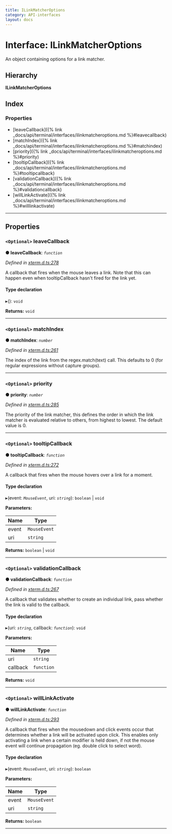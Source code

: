 ```yaml
---
title: ILinkMatcherOptions
category: API-interfaces
layout: docs
---
```



# Interface: ILinkMatcherOptions

An object containing options for a link matcher.

## Hierarchy

**ILinkMatcherOptions**

## Index

### Properties

* [leaveCallback]({% link _docs/api/terminal/interfaces/ilinkmatcheroptions.md %}#leavecallback)
* [matchIndex]({% link _docs/api/terminal/interfaces/ilinkmatcheroptions.md %}#matchindex)
* [priority]({% link _docs/api/terminal/interfaces/ilinkmatcheroptions.md %}#priority)
* [tooltipCallback]({% link _docs/api/terminal/interfaces/ilinkmatcheroptions.md %}#tooltipcallback)
* [validationCallback]({% link _docs/api/terminal/interfaces/ilinkmatcheroptions.md %}#validationcallback)
* [willLinkActivate]({% link _docs/api/terminal/interfaces/ilinkmatcheroptions.md %}#willlinkactivate)

---

## Properties

<a id="leavecallback"></a>

### `<Optional>` leaveCallback

**● leaveCallback**: *`function`*

*Defined in [xterm.d.ts:278](https://github.com/xtermjs/xterm.js/blob/4.1.0/typings/xterm.d.ts#L278)*

A callback that fires when the mouse leaves a link. Note that this can happen even when tooltipCallback hasn't fired for the link yet.

#### Type declaration
▸(): `void`

**Returns:** `void`

___
<a id="matchindex"></a>

### `<Optional>` matchIndex

**● matchIndex**: *`number`*

*Defined in [xterm.d.ts:261](https://github.com/xtermjs/xterm.js/blob/4.1.0/typings/xterm.d.ts#L261)*

The index of the link from the regex.match(text) call. This defaults to 0 (for regular expressions without capture groups).

___
<a id="priority"></a>

### `<Optional>` priority

**● priority**: *`number`*

*Defined in [xterm.d.ts:285](https://github.com/xtermjs/xterm.js/blob/4.1.0/typings/xterm.d.ts#L285)*

The priority of the link matcher, this defines the order in which the link matcher is evaluated relative to others, from highest to lowest. The default value is 0.

___
<a id="tooltipcallback"></a>

### `<Optional>` tooltipCallback

**● tooltipCallback**: *`function`*

*Defined in [xterm.d.ts:272](https://github.com/xtermjs/xterm.js/blob/4.1.0/typings/xterm.d.ts#L272)*

A callback that fires when the mouse hovers over a link for a moment.

#### Type declaration
▸(event: *`MouseEvent`*, uri: *`string`*): `boolean` \| `void`

**Parameters:**

| Name | Type |
| ------ | ------ |
| event | `MouseEvent` |
| uri | `string` |

**Returns:** `boolean` \| `void`

___
<a id="validationcallback"></a>

### `<Optional>` validationCallback

**● validationCallback**: *`function`*

*Defined in [xterm.d.ts:267](https://github.com/xtermjs/xterm.js/blob/4.1.0/typings/xterm.d.ts#L267)*

A callback that validates whether to create an individual link, pass whether the link is valid to the callback.

#### Type declaration
▸(uri: *`string`*, callback: *`function`*): `void`

**Parameters:**

| Name | Type |
| ------ | ------ |
| uri | `string` |
| callback | `function` |

**Returns:** `void`

___
<a id="willlinkactivate"></a>

### `<Optional>` willLinkActivate

**● willLinkActivate**: *`function`*

*Defined in [xterm.d.ts:293](https://github.com/xtermjs/xterm.js/blob/4.1.0/typings/xterm.d.ts#L293)*

A callback that fires when the mousedown and click events occur that determines whether a link will be activated upon click. This enables only activating a link when a certain modifier is held down, if not the mouse event will continue propagation (eg. double click to select word).

#### Type declaration
▸(event: *`MouseEvent`*, uri: *`string`*): `boolean`

**Parameters:**

| Name | Type |
| ------ | ------ |
| event | `MouseEvent` |
| uri | `string` |

**Returns:** `boolean`

___

